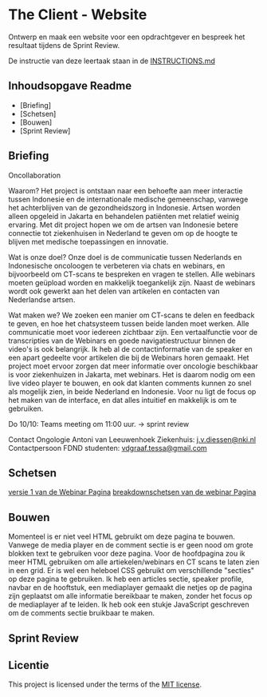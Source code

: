 # The Client - Website

Ontwerp en maak een website voor een opdrachtgever en bespreek het resultaat tijdens de Sprint Review.

De instructie van deze leertaak staan in de [INSTRUCTIONS.md](https://github.com/fdnd-task/the-client-website/blob/main/docs/INSTRUCTIONS.md)



## Inhoudsopgave Readme

  * [Briefing]
  * [Schetsen]
  * [Bouwen]
  * [Sprint Review]

## Briefing
Oncollaboration

Waarom?
Het project is ontstaan naar een behoefte aan meer interactie tussen Indonesie en de internationale medische gemeenschap, vanwege het achterblijven van de gezondheidszorg in Indonesie. Artsen worden alleen opgeleid in Jakarta en behandelen patiënten met relatief weinig ervaring. Met dit project hopen we om de artsen van Indonesie betere connectie tot ziekenhuisen in Nederland te geven om op de hoogte te blijven met medische toepassingen en innovatie. 

Wat is onze doel?
Onze doel is de communicatie tussen Nederlands en Indonesische oncoloogen te verbeteren via chats en webinars, en bijvoorbeeld om CT-scans te bespreken en vragen te stellen. Alle webinars moeten geüpload worden en makkelijk toegankelijk zijn. Naast de webinars wordt ook gewerkt aan het delen van artikelen en contacten van Nederlandse artsen.

Wat maken we? We zoeken een manier om CT-scans te delen en feedback te geven, en hoe het chatsysteem tussen beide landen moet werken. Alle communicatie moet voor iedereen zichtbaar zijn. Een vertaalfunctie voor de transcripties van de Webinars en goede navigatiestructuur binnen de video's is ook belangrijk. Ik heb al de contactinformatie van de speaker en een apart gedeelte voor artikelen die bij de Webinars horen gemaakt. Het project moet ervoor zorgen dat meer informatie over oncologie beschikbaar is voor ziekenhuizen in Jakarta, met webinars. Het is daarom nodig om een live video player te bouwen, en ook dat klanten comments kunnen zo snel als mogelijk zien, in beide Nederland en Indonesie. Voor nu ligt de focus op het maken van de interface, en dat alles intuitief en makkelijk is om te gebruiken.

Do 10/10: Teams meeting om 11:00 uur. -> sprint review

Contact Ongologie Antoni van Leeuwenhoek Ziekenhuis: j.v.diessen@nki.nl 
Contactpersoon FDND studenten: vdgraaf.tessa@gmail.com

## Schetsen

[versie 1 van de Webinar Pagina](./https://github.com/misspastelwitch/the-client-website/issues/2)
[breakdownschetsen van de webinar Pagina](./https://github.com/misspastelwitch/the-client-website/issues/1)

## Bouwen
Momenteel is er niet veel HTML gebruikt om deze pagina te bouwen. Vanwege de media player en de comment sectie is er geen nood om grote blokken text te gebruiken voor deze pagina. Voor de hoofdpagina zou ik meer HTML gebruiken om alle artiekelen/webinars en CT scans te laten zien in een grid. Er is wel een heleboel CSS gebruikt om verschillende "secties" op deze pagina te gebruiken. Ik heb een articles sectie, speaker profile, navbar en de hooftstuk, een mediaplayer gemaakt die netjes op de pagina zijn geplaatst om alle informatie bereikbaar te maken, zonder het focus op de mediaplayer af te leiden. Ik heb ook een stukje JavaScript geschreven om de comments sectie bruikbaar te maken.

## Sprint Review


## Licentie

This project is licensed under the terms of the [MIT license](./LICENSE).
